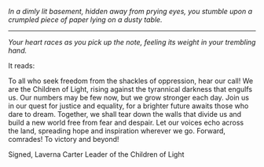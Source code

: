 
*In a dimly lit basement, hidden away from prying eyes, you stumble upon a crumpled piece of paper lying on a dusty table.*

---

*Your heart races as you pick up the note, feeling its weight in your trembling hand.*

It reads:

To all who seek freedom from the shackles of oppression, hear our call! We are the Children of Light, rising against the tyrannical darkness that engulfs us. Our numbers may be few now, but we grow stronger each day. Join us in our quest for justice and equality, for a brighter future awaits those who dare to dream. Together, we shall tear down the walls that divide us and build a new world free from fear and despair. Let our voices echo across the land, spreading hope and inspiration wherever we go. Forward, comrades! To victory and beyond!

Signed,
Laverna Carter
Leader of the Children of Light
